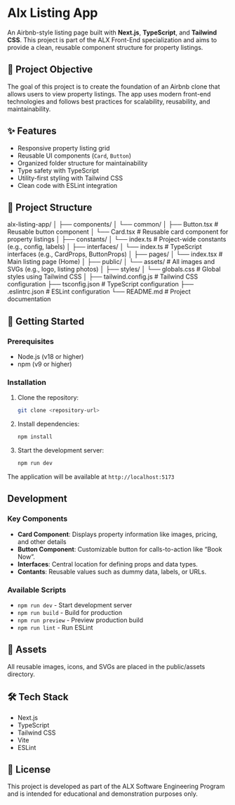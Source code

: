 # Alx Listing App

An Airbnb-style listing page built with **Next.js**, **TypeScript**, and **Tailwind CSS**. This project is part of the ALX Front-End specialization and aims to provide a clean, reusable component structure for property listings.


## 📌 Project Objective

The goal of this project is to create the foundation of an Airbnb clone that allows users to view property listings. The app uses modern front-end technologies and follows best practices for scalability, reusability, and maintainability.


## ✨ Features

- Responsive property listing grid
- Reusable UI components (`Card`, `Button`)
- Organized folder structure for maintainability
- Type safety with TypeScript
- Utility-first styling with Tailwind CSS
- Clean code with ESLint integration


## 🧱 Project Structure

alx-listing-app/
│
├── components/
│ └── common/
│ ├── Button.tsx # Reusable button component
│ └── Card.tsx # Reusable card component for property listings
│
├── constants/
│ └── index.ts # Project-wide constants (e.g., config, labels)
│
├── interfaces/
│ └── index.ts # TypeScript interfaces (e.g., CardProps, ButtonProps)
│
├── pages/
│ └── index.tsx # Main listing page (Home)
│
├── public/
│ └── assets/ # All images and SVGs (e.g., logo, listing photos)
│
├── styles/
│ └── globals.css # Global styles using Tailwind CSS
│
├── tailwind.config.js # Tailwind CSS configuration
├── tsconfig.json # TypeScript configuration
├── .eslintrc.json # ESLint configuration
└── README.md # Project documentation


## 🚀 Getting Started

### Prerequisites

- Node.js (v18 or higher)
- npm (v9 or higher)

### Installation

1. Clone the repository:

   ```bash
   git clone <repository-url>
   ```

2. Install dependencies:

   ```bash
   npm install
   ```

3. Start the development server:
   ```bash
   npm run dev
   ```

The application will be available at `http://localhost:5173`


## Development

### Key Components
- **Card Component**: Displays property information like images, pricing, and other details
- **Button Component**: Customizable button for calls-to-action like “Book Now”.
- **Interfaces**: Central location for defining props and data types.
- **Contants**: Reusable values such as dummy data, labels, or URLs.

### Available Scripts

- `npm run dev` - Start development server
- `npm run build` - Build for production
- `npm run preview` - Preview production build
- `npm run lint` - Run ESLint

## 📂 Assets

All reusable images, icons, and SVGs are placed in the public/assets directory.

## 🛠 Tech Stack

- Next.js
- TypeScript
- Tailwind CSS
- Vite
- ESLint

## 📜 License

This project is developed as part of the ALX Software Engineering Program and is intended for educational and demonstration purposes only.

